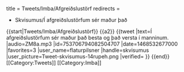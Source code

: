 title = Tweets/Imba/Afgreiðslustörf
redirects =
- Skvisumus/Í afgreiðslustörfum sér maður það
>>>>

{{start|Tweets/Imba/Afgreiðslustörf}}
{{a2}}
{{tweet
|text=Í afgreiðslustörfum sér maður það besta og það versta í manninum.
|audio=ZM8a.mp3
|id=753706794082504707
|date=1468532677000
|favorites=3
|user_name=flaturpilsner
|handle=skvisumus
|user_picture=Tweet-skvisumus-14rupeh.png
|verified=
}}
{{end}}<noinclude>
[[Category:Tweets]]
[[Category:Imba]]
</noinclude>